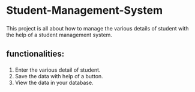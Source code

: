 # Student-Management-System
###
This project is all about how to manage the various details of student with the help of a student
management system.

## functionalities:
 
###
1. Enter the various detail of student.
2. Save the data with help of a button.
3. View the data in your database.
